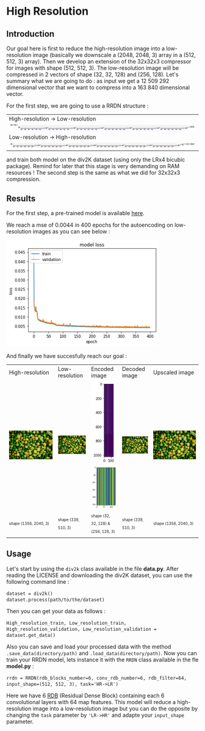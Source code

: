 # High Resolution

## Introduction

Our goal here is first to reduce the high-resolution image into a low-resolution image (basically we downscale a (2048, 2048, 3) array in a (512, 512, 3) array). Then we develop
an extension of the 32x32x3 compressor for images with shape (512, 512, 3). The low-resolution image will be compressed in 2 vectors of shape (32, 32, 128) and (256, 128). Let's 
summary what we are going to do : as input we get a 12 509 292 dimensional vector that we want to compress into a 163 840 dimensional vector. 

For the first step, we are going to use a RRDN structure :

<table>
  <tr>
    <td>High-resolution -> Low-resolution</td>
  </tr>
  <tr>
    <td><img src="images/HR-_LR.png"></td>
  </tr>
  <tr>
    <td>Low-resolution -> High-resolution</td>
  </tr>
  <tr>
    <td><img src="images/LR-_HR.png"></td>
  </tr>
</table>

and train both model on the div2K dataset (using only the LRx4 bicubic package). Remind for later that this stage is very demanding on RAM resources ! The second step is the same as what we did for 32x32x3 compression.

## Results

For the first step, a pre-trained model is available [here](https://github.com/idealo/image-super-resolution/tree/master/weights/sample_weights).

We reach a mse of 0.0044 in 400 epochs for the autoencoding on low-resolution images as you can see below :

<img src="images/training.png">

And finally we have succesfully reach our goal :

<table>
  <tr>
    <td>High-resolution</td>
    <td>Low-resolution</td>
    <td>Encoded image</td>
    <td>Decoded image</td>
    <td>Upscaled image</td>
  </tr>
  <tr>
    <td><img src="images/test_HR.png"></td>
    <td><img src="images/test_LR.png"></td>
    <td><img src="images/test_encoded_1.png"> <img src="images/test_encoded_2.png"></td>
    <td><img src="images/test_decoded.png"></td>
    <td><img src="images/test_HR_end.png"></td>
  </tr>
  <tr>
    <td><sub><sup>shape (1356, 2040, 3)</sup></sub></td>
    <td><sub><sup>shape (339, 510, 3)</sup></sub></td>
    <td><sub><sup>shape (32, 32, 128) & (256, 128, 3)</sup></sub></td>
    <td><sub><sup>shape (339, 510, 3)</sup></sub></td>
    <td><sub><sup>shape (1356, 2040, 3)</sup></sub></td>
  </tr>
</table>

## Usage

Let's start by using the ``div2k`` class available in the file **data.py**. After reading the LICENSE and downloading the div2K dataset, you can use the following command line :

~~~
dataset = div2k()
dataset.process(path/to/the/dataset)
~~~

Then you can get your data as follows :

~~~
High_resolution_train, Low_resolution_train, High_resolution_validation, Low_resolution_validation = dataset.get_data()
~~~

Also you can save and load your processed data with the method ``.save_data(directory/path)`` and ``.load_data(directory/path)``. Now you can train your RRDN model, lets instance it with the ``RRDN`` class available in the fle **model.py** :

~~~
rrdn = RRDN(rdb_blocks_number=6, conv_rdb_number=6, rdb_filter=64, input_shape=(512, 512, 3), task='HR->LR')
~~~

Here we have 6 [RDB](https://sh-tsang.medium.com/review-rdn-residual-dense-network-super-resolution-9738b8ce51e2) (Residual Dense Block) containing each 6 convolutional layers with 64 map features. This model will reduce a high-resolution image into a low-resolution image but you can do the opposite by changing the ``task`` parameter by ``'LR->HR'`` and adapte your ``input_shape`` parameter. 
